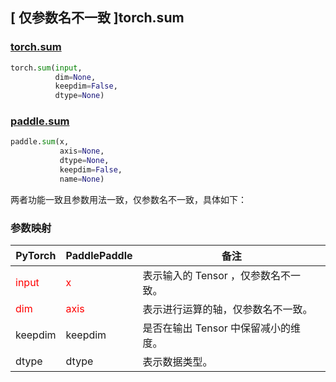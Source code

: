 ## [ 仅参数名不一致 ]torch.sum
### [torch.sum](https://pytorch.org/docs/stable/generated/torch.sum.html?highlight=sum#torch.sum)

```python
torch.sum(input,
          dim=None,
          keepdim=False,
          dtype=None)
```

### [paddle.sum](https://www.paddlepaddle.org.cn/documentation/docs/zh/develop/api/paddle/sum_cn.html#sum)

```python
paddle.sum(x,
           axis=None,
           dtype=None,
           keepdim=False,
           name=None)
```

两者功能一致且参数用法一致，仅参数名不一致，具体如下：
### 参数映射
| PyTorch       | PaddlePaddle | 备注                                                   |
| ------------- | ------------ | ------------------------------------------------------ |
| <font color='red'> input </font> | <font color='red'> x </font> | 表示输入的 Tensor ，仅参数名不一致。  |
| <font color='red'> dim </font> | <font color='red'> axis </font> | 表示进行运算的轴，仅参数名不一致。  |
| keepdim           | keepdim         | 是否在输出 Tensor 中保留减小的维度。 |
| dtype           | dtype         | 表示数据类型。 |
